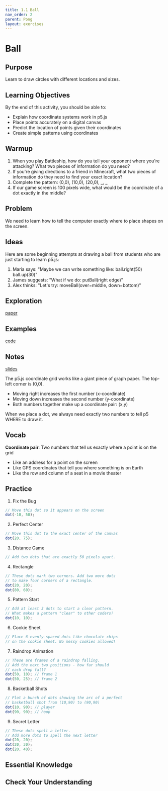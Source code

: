 ```yaml
---
title: 1.1 Ball
nav_order: 2
parent: Pong
layout: exercises
---
```


# Ball

## Purpose

Learn to draw circles with different locations and sizes.

## Learning Objectives

By the end of this activity, you should be able to:

- Explain how coordinate systems work in p5.js
- Place points accurately on a digital canvas
- Predict the location of points given their coordinates
- Create simple patterns using coordinates

## Warmup

1. When you play Battleship, how do you tell your opponent where you're attacking? What two pieces of information do you need?
1. If you're giving directions to a friend in Minecraft, what two pieces of information do they need to find your exact location?
1. Complete the pattern: (0,0), (10,0), (20,0), **\_**, **\_**
1. If our game screen is 100 pixels wide, what would be the coordinate of a dot exactly in the middle?

## Problem

We need to learn how to tell the computer exactly where to place shapes on the screen.

## Ideas

Here are some beginning attempts at drawing a ball from students who are just starting to learn p5.js:

1. Maria says: "Maybe we can write something like: ball.right(50) ball.up(30)"
1. James suggests: "What if we do: putBall(right edge)"
1. Alex thinks: "Let's try: moveBall(over=middle, down=bottom)"

## Exploration

[paper](https://docs.google.com/document/d/1uC1XxmXw_N-SKf-kDHgNfXO2dvSkz0P6gOva7HLYfrk/edit?tab=t.0)

## Examples

[code](../ball-code.html)

## Notes

[slides](https://docs.google.com/presentation/d/1JG8f2rE-iB_o8YhYO2yhaa_qIzYbrRf4bP1SrnsyFcE/edit#slide=id.p)

The p5.js coordinate grid works like a giant piece of graph paper. The top-left corner is (0,0).

- Moving right increases the first number (x-coordinate)
- Moving down increases the second number (y-coordinate)
- Both numbers together make up a coordinate pair: (x,y)

When we place a dot, we always need exactly two numbers to tell p5 WHERE to draw it.

## Vocab

**Coordinate pair**: Two numbers that tell us exactly where a point is on the grid

- Like an address for a point on the screen
- Like GPS coordinates that tell you where something is on Earth
- Like the row and column of a seat in a movie theater

## Practice

1. Fix the Bug

```javascript
// Move this dot so it appears on the screen
dot(-10, 50);
```

2. Perfect Center

```javascript
// Move this dot to the exact center of the canvas
dot(20, 75);
```

3. Distance Game

```javascript
// Add two dots that are exactly 50 pixels apart.
```

4. Rectangle

```javascript
// These dots mark two corners. Add two more dots
// to make four corners of a rectangle.
dot(20, 20);
dot(80, 60);
```

5. Pattern Start

```javascript
// Add at least 3 dots to start a clear pattern.
// What makes a pattern "clear" to other coders?
dot(10, 10);
```

6. Cookie Sheet

```javascript
// Place 6 evenly-spaced dots like chocolate chips
// on the cookie sheet. No messy cookies allowed!
```

7. Raindrop Animation

```javascript
// These are frames of a raindrop falling.
// Add the next two positions - how far should
// each drop fall?
dot(50, 10); // frame 1
dot(50, 25); // frame 2
```

8. Basketball Shots

```javascript
// Plot a bunch of dots showing the arc of a perfect
// basketball shot from (10,90) to (90,90)
dot(10, 90); // player
dot(90, 90); // hoop
```

9. Secret Letter

```javascript
// These dots spell a letter.
// Add more dots to spell the next letter
dot(20, 20);
dot(20, 30);
dot(20, 40);
```

## Essential Knowledge

## Check Your Understanding
